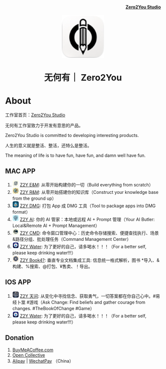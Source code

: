 <h4 align="right"><strong><a href="[https://github.com/tw93/MiaoYan/blob/master/README_EN.md](https://www.zero2you.tech/)">Zero2You Studio</a></strong></h4>

<p align="center">
  <a href="https://www.zero2you.tech/" target="_blank"><img src="https://github.com/zero2you4tech/.github/blob/main/profile/icon_128x128@cut.png" width="138" /></a>
  <h1 align="center">无何有｜ Zero2You</h1>
</p>

# About

工作室首页：[Zero2You Studio](https://www.zero2you.tech/)

无何有工作室致力于开发有意思的产品。

Zero2You Studio is committed to developing interesting products.

人生的意义就是整活、整活，还特么是整活。

The meaning of life is to have fun, have fun, and damn well have fun.

## MAC APP

1. <img src="https://github.com/zero2you4tech/.github/blob/main/profile/apps/Z2Y/icon_128x128@cut.png" style="width:20px;"/> [Z2Y E&M](https://github.com/petterobam/Z2y-Product/releases): 从零开始构建你的一切（Build everything from scratch）
2. <img src="https://github.com/zero2you4tech/.github/blob/main/profile/apps/Z2Y-RM/icon_128x128@cut.png" style="width:20px;"/> [Z2Y R&M](https://apps.apple.com/cn/app/z2y-reader-manager/id6478165076?mt=12): 从零开始搭建你的知识库（Construct your knowledge base from the ground up）
3. <img src="https://github.com/zero2you4tech/.github/blob/main/profile/apps/Z2Y-DMG/icon_128x128@cut.png" style="width:20px;"/> [Z2Y DMG](https://github.com/zero2you4tech/Z2Y-DMG): 打包 App 成 DMG 工具（Tool to package apps into DMG format）
4. <img src="https://github.com/zero2you4tech/.github/blob/main/profile/apps/Z2Y-AI/icon_128x128@cut.png" style="width:20px;"/> [Z2Y AI](https://apps.apple.com/cn/app/z2y-ai-manager/id6479319882?mt=12): 你的 AI 管家：本地或远程 AI + Prompt 管理（Your AI Butler: Local&Remote AI + Prompt Management）
5. <img src="https://github.com/zero2you4tech/.github/blob/main/profile/apps/Z2Y-CMD/icon_128x128@cut.png" style="width:20px;"/> [Z2Y CMD](): 命令窗口管理中心：历史命令存储搜索、便捷查找执行、场景&路径分组、批处理任务（Command Management Center）
6. <img src="https://github.com/zero2you4tech/.github/blob/main/profile/apps/Z2Y-Water/icon_128x128@cut.png" style="width:20px;"/> [Z2Y Water](https://apps.apple.com/cn/app/z2y-%E8%AF%B7%E5%96%9D%E6%B0%B4/id6479874840?mt=12): 为了更好的自己，请多喝水！！！（For a better self, please keep drinking water!!!）
7. <img src="https://github.com/zero2you4tech/.github/blob/main/profile/apps/Z2Y-Book/icon_128x128@cut.png" style="width:20px;"/> [Z2Y Book4?](): 垂直专业文档集成工具: 信息统一格式解析，图书 *导入、&构建、%搜索、@打包、¥售卖、！导出。

</div>

## IOS APP

1. <img src="https://github.com/zero2you4tech/.github/blob/main/profile/apps/Z2Y-AC/icon_128x128@cut.png" style="width:20px;"/> [Z2Y 天问](): 从变化中寻找信念、获取勇气，一切答案都在你自己心中。#易经卜筮 #游戏（Ask Change: Find beliefs and gather courage from changes. #TheBookOfChange #Game）
2. <img src="https://github.com/zero2you4tech/.github/blob/main/profile/apps/Z2Y-Water/icon_128x128@cut.png" style="width:20px;"/> [Z2Y Water](): 为了更好的自己，请多喝水！！！（For a better self, please keep drinking water!!!）

## Donation

1. [BuyMeACoffee.com](https://www.buymeacoffee.com/petterobam)
2. [Open Collective](https://opencollective.com/zero2you4tech#category-ABOUT)
3. [Alipay](https://github.com/zero2you4tech/.github/blob/main/profile/pays/Alipay.jpg) | [WechatPay](https://github.com/zero2you4tech/.github/blob/main/profile/pays/WechatPay.jpg) （China）
